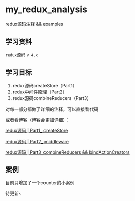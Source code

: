 # my_redux_analysis
redux源码注释 &amp;&amp; examples

## 学习资料

`redux`源码 `v 4.x`

## 学习目标

1. redux源码createStore（Part1）
2. redux中间件原理（Part2）
3. redux源码combineReducers（Part3）

对每一部分都做了详细的注释，可以直接看代码

或者看博客（博客会更加详细）：

[redux源码 | Part1_ createStore](https://superkatrina123.github.io/2022/08/01/%E6%BA%90%E7%A0%81%E9%98%85%E8%AF%BB/redux%E6%BA%90%E7%A0%81_%20Part1_%20createStore/)

[redux源码 | Part2_ middleware](https://superkatrina123.github.io/2022/08/01/%E6%BA%90%E7%A0%81%E9%98%85%E8%AF%BB/redux%E6%BA%90%E7%A0%81%20_Part2_%20middleware/)

[redux源码 | Part3_combineReducers && bindActionCreators](https://superkatrina123.github.io/2022/08/02/%E6%BA%90%E7%A0%81%E9%98%85%E8%AF%BB/%E6%BA%90%E7%A0%81_redux%E6%BA%90%E7%A0%81%EF%BC%88%E4%B8%89%EF%BC%89_%20middleware/)

## 案例

目前只增加了一个counter的小案例

待更新~
